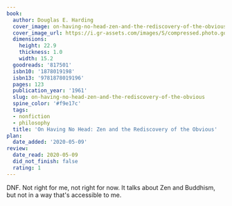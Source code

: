 ```yaml
---
book:
  author: Douglas E. Harding
  cover_image: on-having-no-head-zen-and-the-rediscovery-of-the-obvious.jpg
  cover_image_url: https://i.gr-assets.com/images/S/compressed.photo.goodreads.com/books/1348983974l/817501.jpg
  dimensions:
    height: 22.9
    thickness: 1.0
    width: 15.2
  goodreads: '817501'
  isbn10: '1878019198'
  isbn13: '9781878019196'
  pages: 123
  publication_year: '1961'
  slug: on-having-no-head-zen-and-the-rediscovery-of-the-obvious
  spine_color: '#f9e17c'
  tags:
  - nonfiction
  - philosophy
  title: 'On Having No Head: Zen and the Rediscovery of the Obvious'
plan:
  date_added: '2020-05-09'
review:
  date_read: 2020-05-09
  did_not_finish: false
  rating: 1
---
```


DNF. Not right for me, not right for now. It talks about Zen and Buddhism, but not in a way that's accessible to me.
